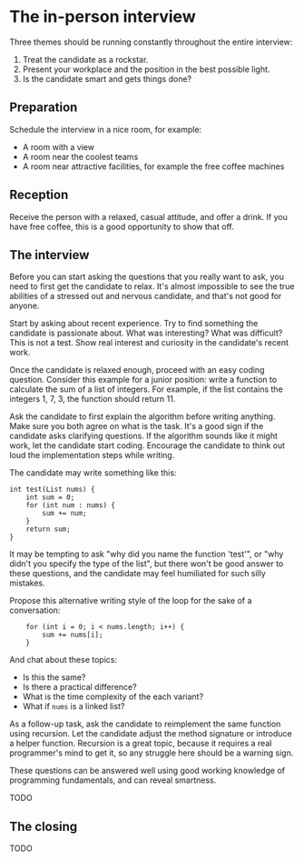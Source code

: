 The in-person interview
=======================

Three themes should be running constantly throughout the entire interview:

1. Treat the candidate as a rockstar.
2. Present your workplace and the position in the best possible light.
3. Is the candidate smart and gets things done?

Preparation
-----------

Schedule the interview in a nice room, for example:

- A room with a view
- A room near the coolest teams
- A room near attractive facilities, for example the free coffee machines

Reception
---------

Receive the person with a relaxed, casual attitude, and offer a drink.
If you have free coffee, this is a good opportunity to show that off.

The interview
-------------

Before you can start asking the questions that you really want to ask,
you need to first get the candidate to relax.
It's almost impossible to see the true abilities of a stressed out and nervous candidate,
and that's not good for anyone.

Start by asking about recent experience.
Try to find something the candidate is passionate about.
What was interesting?
What was difficult?
This is not a test.
Show real interest and curiosity in the candidate's recent work.

Once the candidate is relaxed enough,
proceed with an easy coding question.
Consider this example for a junior position:
write a function to calculate the sum of a list of integers.
For example, if the list contains the integers 1, 7, 3,
the function should return 11.

Ask the candidate to first explain the algorithm before writing anything.
Make sure you both agree on what is the task.
It's a good sign if the candidate asks clarifying questions.
If the algorithm sounds like it might work,
let the candidate start coding.
Encourage the candidate to think out loud the implementation steps while writing.

The candidate may write something like this:

    int test(List nums) {
        int sum = 0;
        for (int num : nums) {
            sum += num;
        }
        return sum;
    }

It may be tempting to ask "why did you name the function 'test'",
or "why didn't you specify the type of the list",
but there won't be good answer to these questions,
and the candidate may feel humiliated for such silly mistakes.

Propose this alternative writing style of the loop for the sake of a conversation:

        for (int i = 0; i < nums.length; i++) {
            sum += nums[i];
        }

And chat about these topics:

- Is this the same?
- Is there a practical difference?
- What is the time complexity of the each variant?
- What if `nums` is a linked list?

As a follow-up task,
ask the candidate to reimplement the same function using recursion.
Let the candidate adjust the method signature or introduce a helper function.
Recursion is a great topic,
because it requires a real programmer's mind to get it,
so any struggle here should be a warning sign.

These questions can be answered well using good working knowledge of programming fundamentals, and can reveal smartness.

TODO

The closing
-----------

TODO
